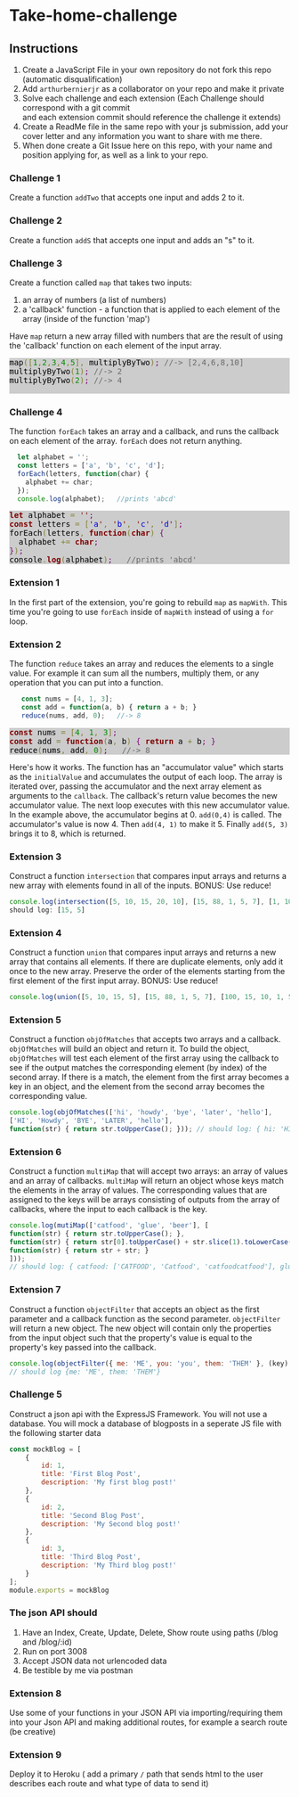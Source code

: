 # Take-home-challenge

## Instructions
1. Create a JavaScript File in your own repository do not fork this repo (automatic disqualification)
1. Add `arthurbernierjr` as a collaborator on your repo and make it private
1. Solve each challenge and each extension (Each Challenge should correspond with a git commit <br/> and each extension commit should reference the challenge it extends)
1. Create a ReadMe file in the same repo with your js submission, add your cover letter and any information you want to share with me there.
1. When done create a Git Issue here on this repo, with your name and position applying for, as well as a link to your repo.



  <h3>Challenge 1</h3>

  Create a function <code>addTwo</code> that accepts one input and adds 2 to it.



  <h3>Challenge 2</h3>

  Create a function <code>addS</code> that accepts one input and adds an "s" to it.



  <h3>Challenge 3</h3>
  Create a function called <code>map</code> that takes two inputs:<br>
  <ol>
    <li>an array of numbers (a list of numbers)</li>
    <li>a 'callback' function - a function that is applied to each element of the array (inside of the function 'map')</li>
  </ol>

  Have <code>map</code> return a new array filled with numbers that are the result of using the 'callback' function on each element of the input array.<br>
  <!--
    map([1,2,3,4,5], multiplyByTwo); //-> [2,4,6,8,10]
    multiplyByTwo(1); //-> 2
    multiplyByTwo(2); //-> 4
  -->
  <pre style="color:#000000;background:#ccc;">map<span style="color:#808030; ">(</span><span style="color:#808030; ">[</span><span style="color:#008c00; ">1</span><span style="color:#808030; ">,</span><span style="color:#008c00; ">2</span><span style="color:#808030; ">,</span><span style="color:#008c00; ">3</span><span style="color:#808030; ">,</span><span style="color:#008c00; ">4</span><span style="color:#808030; ">,</span><span style="color:#008c00; ">5</span><span style="color:#808030; ">]</span><span style="color:#808030; ">,</span> multiplyByTwo<span style="color:#808030; ">)</span><span style="color:#800080; ">;</span> <span style="color:#696969; ">//-&gt; [2,4,6,8,10]</span><br>multiplyByTwo<span style="color:#808030; ">(</span><span style="color:#008c00; ">1</span><span style="color:#808030; ">)</span><span style="color:#800080; ">;</span> <span style="color:#696969; ">//-&gt; 2</span><br>multiplyByTwo<span style="color:#808030; ">(</span><span style="color:#008c00; ">2</span><span style="color:#808030; ">)</span><span style="color:#800080; ">;</span> <span style="color:#696969; ">//-&gt; 4</span>
  </pre>



  <h3>Challenge 4</h3>

  The function <code>forEach</code> takes an array and a callback, and runs the callback on each element of the array. <code>forEach</code> does not return anything.

  ```js
    let alphabet = '';
    const letters = ['a', 'b', 'c', 'd'];
    forEach(letters, function(char) {
      alphabet += char;
    });
    console.log(alphabet);   //prints 'abcd'
 ```
  <pre style="color:#000000;background:#ccc;"><span style="color:#800000; font-weight:bold; ">let</span> alphabet <span style="color:#808030; ">=</span> <span style="color:#800000; ">'</span><span style="color:#800000; ">'</span><span style="color:#800080; ">;</span>
<span style="color:#800000; font-weight:bold; ">const</span> letters <span style="color:#808030; ">=</span> <span style="color:#808030; ">[</span><span style="color:#800000; ">'</span><span style="color:#0000e6; ">a</span><span style="color:#800000; ">'</span><span style="color:#808030; ">,</span> <span style="color:#800000; ">'</span><span style="color:#0000e6; ">b</span><span style="color:#800000; ">'</span><span style="color:#808030; ">,</span> <span style="color:#800000; ">'</span><span style="color:#0000e6; ">c</span><span style="color:#800000; ">'</span><span style="color:#808030; ">,</span> <span style="color:#800000; ">'</span><span style="color:#0000e6; ">d</span><span style="color:#800000; ">'</span><span style="color:#808030; ">]</span><span style="color:#800080; ">;</span>
forEach<span style="color:#808030; ">(</span>letters<span style="color:#808030; ">,</span> <span style="color:#800000; font-weight:bold; ">function</span><span style="color:#808030; ">(</span><span style="color:#800000; font-weight:bold; ">char</span><span style="color:#808030; ">)</span> <span style="color:#800080; ">{</span>
  alphabet <span style="color:#808030; ">+=</span> <span style="color:#800000; font-weight:bold; ">char</span><span style="color:#800080; ">;</span>
<span style="color:#800080; ">}</span><span style="color:#808030; ">)</span><span style="color:#800080; ">;</span>
console<span style="color:#808030; ">.</span><span style="color:#800000; font-weight:bold; ">log</span><span style="color:#808030; ">(</span>alphabet<span style="color:#808030; ">)</span><span style="color:#800080; ">;</span>   <span style="color:#696969; ">//prints 'abcd'</span>
</pre>


  <h3>Extension 1</h3>

  In the first part of the extension, you're going to rebuild <code>map</code> as <code>mapWith</code>. This time you're going to use <code>forEach</code> inside of <code>mapWith</code> instead of using a <code>for</code> loop.


  <h3>Extension 2</h3>

  The function <code>reduce</code> takes an array and reduces the elements to a single value. For example it can sum all the numbers, multiply them, or any operation that you can put into a function.

 ```js
    const nums = [4, 1, 3];
    const add = function(a, b) { return a + b; }
    reduce(nums, add, 0);   //-> 8
  ```
  <pre style="color:#000000;background:#ccc;"><span style="color:#800000; font-weight:bold; ">const</span> nums <span style="color:#808030; ">=</span> <span style="color:#808030; ">[</span><span style="color:#008c00; ">4</span><span style="color:#808030; ">,</span> <span style="color:#008c00; ">1</span><span style="color:#808030; ">,</span> <span style="color:#008c00; ">3</span><span style="color:#808030; ">]</span><span style="color:#800080; ">;</span>
<span style="color:#800000; font-weight:bold; ">const</span> add <span style="color:#808030; ">=</span> <span style="color:#800000; font-weight:bold; ">function</span><span style="color:#808030; ">(</span>a<span style="color:#808030; ">,</span> b<span style="color:#808030; ">)</span> <span style="color:#800080; ">{</span> <span style="color:#800000; font-weight:bold; ">return</span> a <span style="color:#808030; ">+</span> b<span style="color:#800080; ">;</span> <span style="color:#800080; ">}</span>
reduce<span style="color:#808030; ">(</span>nums<span style="color:#808030; ">,</span> add<span style="color:#808030; ">,</span> <span style="color:#008c00; ">0</span><span style="color:#808030; ">)</span><span style="color:#800080; ">;</span>   <span style="color:#696969; ">//-&gt; 8</span>
</pre>

  Here's how it works. The function has an "accumulator value" which starts as the <code>initialValue</code> and accumulates the output of each loop. The array is iterated over, passing the accumulator and the next array element as arguments to the <code>callback</code>. The callback's return value becomes the new accumulator value. The next loop executes with this new accumulator value. In the example above, the accumulator begins at 0. <code>add(0,4)</code> is called. The accumulator's value is now 4. Then <code>add(4, 1)</code> to make it 5. Finally <code>add(5, 3)</code> brings it to 8, which is returned.
  


  <h3>Extension 3</h3>

  Construct a function <code>intersection</code> that compares input arrays and returns a new array with elements found in all of the inputs. BONUS: Use reduce!

  ```js 
  console.log(intersection([5, 10, 15, 20, 10], [15, 88, 1, 5, 7], [1, 10, 15, 5, 20]));
  should log: [15, 5] 
  ```



  <h3>Extension 4</h3>

  Construct a function <code>union</code> that compares input arrays and returns a new array that contains all elements. If there are duplicate elements, only add it once to the new array. Preserve the order of the elements starting from the first element of the first input array. BONUS: Use reduce!

  ```js 
  console.log(union([5, 10, 15, 5], [15, 88, 1, 5, 7], [100, 15, 10, 1, 5])); //should log: [5, 10, 15, 88, 1, 7, 100]
  ```


  <h3>Extension 5</h3>

  Construct a function <code>objOfMatches</code> that accepts two arrays and a callback. <code>objOfMatches</code> will build an object and return it. To build the object, <code>objOfMatches</code> will test each element of the first array using the callback to see if the output matches the corresponding element (by index) of the second array. If there is a match, the element from the first array becomes a key in an object, and the element from the second array becomes the corresponding value.

```js
console.log(objOfMatches(['hi', 'howdy', 'bye', 'later', 'hello'], 
['HI', 'Howdy', 'BYE', 'LATER', 'hello'], 
function(str) { return str.toUpperCase(); })); // should log: { hi: 'HI', bye: 'BYE', later: 'LATER' }
```



  <h3>Extension 6</h3>

  Construct a function <code>multiMap</code> that will accept two arrays: an array of values and an array of callbacks. <code>multiMap</code> will return an object whose keys match the elements in the array of values. The corresponding values that are assigned to the keys will be arrays consisting of outputs from the array of callbacks, where the input to each callback is the key.

  ```js
console.log(mutiMap(['catfood', 'glue', 'beer'], [
function(str) { return str.toUpperCase(); }, 
function(str) { return str[0].toUpperCase() + str.slice(1).toLowerCase(); }, 
function(str) { return str + str; }
]));
 // should log: { catfood: ['CATFOOD', 'Catfood', 'catfoodcatfood'], glue: ['GLUE', 'Glue', 'glueglue'], beer: ['BEER', 'Beer', 'beerbeer'] }
 ```



  <h3>Extension 7</h3>

  Construct a function <code>objectFilter</code> that accepts an object as the first parameter and a callback function as the second parameter. <code>objectFilter</code> will return a new object. The new object will contain only the properties from the input object such that the property's value is equal to the property's key passed into the callback.
```js
console.log(objectFilter({ me: 'ME', you: 'you', them: 'THEM' }, (key) => key.toUpperCase()))
// should log {me: 'ME', them: 'THEM'}
```


  <h3>Challenge 5 </h3>
  Construct a json api with the ExpressJS Framework. You will not use a database. You will mock a database of blogposts in a seperate JS file with the following starter data 


```js
const mockBlog = [
    {
        id: 1,
        title: 'First Blog Post',
        description: 'My first blog post!'
    },
    {
        id: 2,
        title: 'Second Blog Post',
        description: 'My Second blog post!'
    },
    {
        id: 3,
        title: 'Third Blog Post',
        description: 'My Third blog post!'
    }
];
module.exports = mockBlog
```
### The json API should
1. Have an Index, Create, Update, Delete, Show route using paths (/blog and /blog/:id)
1. Run on port 3008
1. Accept JSON data not urlencoded data
1. Be testible by me via postman

### Extension 8
Use some of your functions in your JSON API via importing/requiring them into your Json API and making additional routes, for example a search route (be creative)

### Extension 9
Deploy it to Heroku ( add a primary `/` path that sends html to the user describes each route and what type of data to send it)
